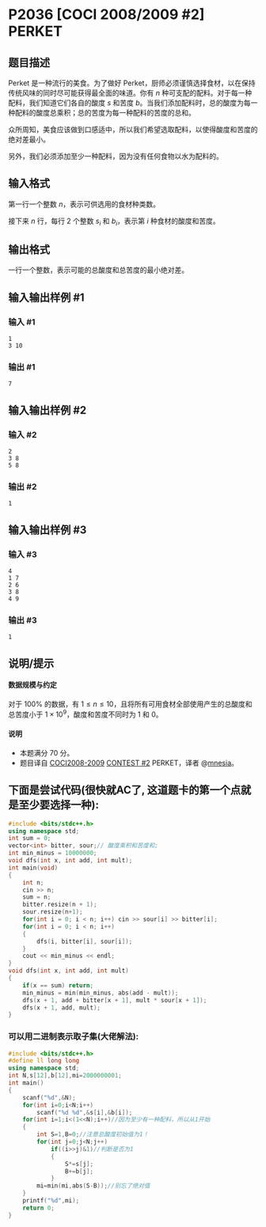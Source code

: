# P2036 [COCI 2008/2009 #2] PERKET

## 题目描述

Perket 是一种流行的美食。为了做好 Perket，厨师必须谨慎选择食材，以在保持传统风味的同时尽可能获得最全面的味道。你有 $n$ 种可支配的配料。对于每一种配料，我们知道它们各自的酸度 $s$ 和苦度 $b$。当我们添加配料时，总的酸度为每一种配料的酸度总乘积；总的苦度为每一种配料的苦度的总和。

众所周知，美食应该做到口感适中，所以我们希望选取配料，以使得酸度和苦度的绝对差最小。

另外，我们必须添加至少一种配料，因为没有任何食物以水为配料的。

## 输入格式

第一行一个整数 $n$，表示可供选用的食材种类数。

接下来 $n$ 行，每行 $2$ 个整数 $s_i$ 和 $b_i$，表示第 $i$ 种食材的酸度和苦度。

## 输出格式

一行一个整数，表示可能的总酸度和总苦度的最小绝对差。

## 输入输出样例 #1

### 输入 #1

```
1
3 10
```

### 输出 #1

```
7
```

## 输入输出样例 #2

### 输入 #2

```
2
3 8
5 8
```

### 输出 #2

```
1
```

## 输入输出样例 #3

### 输入 #3

```
4
1 7
2 6
3 8
4 9
```

### 输出 #3

```
1
```

## 说明/提示

#### 数据规模与约定
对于 $100\%$ 的数据，有 $1 \leq n \leq 10$，且将所有可用食材全部使用产生的总酸度和总苦度小于 $1 \times 10^9$，酸度和苦度不同时为 $1$ 和 $0$。
#### 说明
- 本题满分 $70$ 分。
- 题目译自 [COCI2008-2009](https://hsin.hr/coci/archive/2008_2009/) [CONTEST #2](https://hsin.hr/coci/archive/2008_2009/contest2_tasks.pdf) PERKET，译者 @[mnesia](https://www.luogu.com.cn/user/115711)。
## 下面是尝试代码(很快就AC了, 这道题卡的第一个点就是至少要选择一种):
```cpp
#include <bits/stdc++.h>
using namespace std;
int sum = 0;
vector<int> bitter, sour;// 酸度乘积和苦度和;
int min_minus = 10000000;
void dfs(int x, int add, int mult);
int main(void)
{
    int n;
    cin >> n;
    sum = n;
    bitter.resize(n + 1);
    sour.resize(n+1);
    for(int i = 0; i < n; i++) cin >> sour[i] >> bitter[i];
    for(int i = 0; i < n; i++)
    {
        dfs(i, bitter[i], sour[i]);
    }
    cout << min_minus << endl;
}
void dfs(int x, int add, int mult)
{
    if(x == sum) return;
    min_minus = min(min_minus, abs(add - mult));
    dfs(x + 1, add + bitter[x + 1], mult * sour[x + 1]);
    dfs(x + 1, add, mult);
}
```
### 可以用二进制表示取子集(大佬解法):
```cpp
#include <bits/stdc++.h>
#define ll long long
using namespace std;
int N,s[12],b[12],mi=2000000001;
int main()
{
	scanf("%d",&N);
	for(int i=0;i<N;i++)
		scanf("%d %d",&s[i],&b[i]);
	for(int i=1;i<(1<<N);i++)//因为至少有一种配料，所以从1开始
	{
		int S=1,B=0;//注意总酸度初始值为1！
		for(int j=0;j<N;j++)
			if((i>>j)&1)//判断是否为1
			{
				S*=s[j];
				B+=b[j];
			}
		mi=min(mi,abs(S-B));//别忘了绝对值
	}
	printf("%d",mi);
	return 0;
}
```